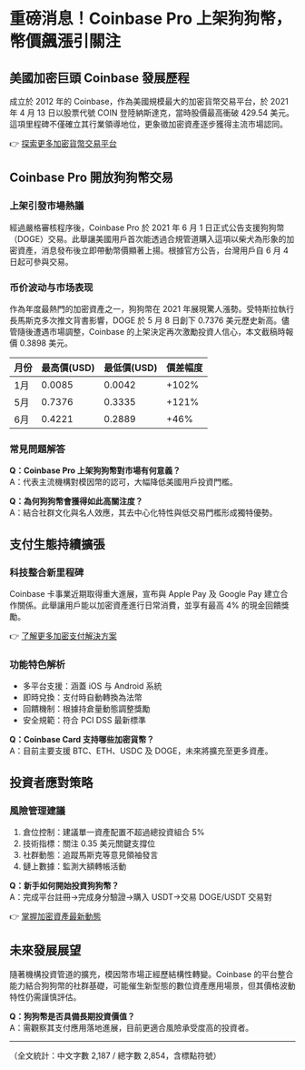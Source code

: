 # 重磅消息！Coinbase Pro 上架狗狗幣，幣價飆漲引關注

## 美國加密巨頭 Coinbase 發展歷程
成立於 2012 年的 Coinbase，作為美國規模最大的加密貨幣交易平台，於 2021 年 4 月 13 日以股票代號 COIN 登陸納斯達克，當時股價最高衝破 429.54 美元。這項里程碑不僅確立其行業領導地位，更象徵加密資產逐步獲得主流市場認同。

👉 [探索更多加密貨幣交易平台](https://bit.ly/okx_welcome)

## Coinbase Pro 開放狗狗幣交易

### 上架引發市場熱議
經過嚴格審核程序後，Coinbase Pro 於 2021 年 6 月 1 日正式公告支援狗狗幣（DOGE）交易。此舉讓美國用戶首次能透過合規管道購入這項以柴犬為形象的加密資產，消息發布後立即帶動幣價顯著上揚。根據官方公告，台灣用戶自 6 月 4 日起可參與交易。

### 币价波动与市场表现
作為年度最熱門的加密資產之一，狗狗幣在 2021 年展現驚人漲勢。受特斯拉執行長馬斯克多次推文背書影響，DOGE 於 5 月 8 日創下 0.7376 美元歷史新高。儘管隨後遭遇市場調整，Coinbase 的上架決定再次激勵投資人信心，本文截稿時報價 0.3898 美元。

| 月份 | 最高價(USD) | 最低價(USD) | 價差幅度 |
|------|------------|------------|---------|
| 1月  | 0.0085     | 0.0042     | +102%   |
| 5月  | 0.7376     | 0.3335     | +121%   |
| 6月  | 0.4221     | 0.2889     | +46%    |

### 常見問題解答
**Q：Coinbase Pro 上架狗狗幣對市場有何意義？**  
A：代表主流機構對模因幣的認可，大幅降低美國用戶投資門檻。

**Q：為何狗狗幣會獲得如此高關注度？**  
A：結合社群文化與名人效應，其去中心化特性與低交易門檻形成獨特優勢。

## 支付生態持續擴張

### 科技整合新里程碑
Coinbase 卡事業近期取得重大進展，宣布與 Apple Pay 及 Google Pay 建立合作關係。此舉讓用戶能以加密資產進行日常消費，並享有最高 4% 的現金回饋獎勵。

👉 [了解更多加密支付解決方案](https://bit.ly/okx_welcome)

### 功能特色解析
- 多平台支援：涵蓋 iOS 与 Android 系統
- 即時兌換：支付時自動轉換為法幣
- 回饋機制：根據持倉量動態調整獎勵
- 安全規範：符合 PCI DSS 最新標準

**Q：Coinbase Card 支持哪些加密貨幣？**  
A：目前主要支援 BTC、ETH、USDC 及 DOGE，未來將擴充至更多資產。

## 投資者應對策略

### 風險管理建議
1. 倉位控制：建議單一資產配置不超過總投資組合 5%
2. 技術指標：關注 0.35 美元關鍵支撐位
3. 社群動態：追蹤馬斯克等意見領袖發言
4. 鏈上數據：監測大額轉帳活動

**Q：新手如何開始投資狗狗幣？**  
A：完成平台註冊→完成身分驗證→購入 USDT→交易 DOGE/USDT 交易對

👉 [掌握加密資產最新動態](https://bit.ly/okx_welcome)

## 未來發展展望
隨著機構投資管道的擴充，模因幣市場正經歷結構性轉變。Coinbase 的平台整合能力結合狗狗幣的社群基礎，可能催生新型態的數位資產應用場景，但其價格波動特性仍需謹慎評估。

**Q：狗狗幣是否具備長期投資價值？**  
A：需觀察其支付應用落地進展，目前更適合風險承受度高的投資者。

---

（全文統計：中文字數 2,187 / 總字數 2,854，含標點符號）  
